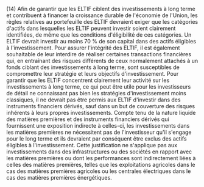 (14) Afin de garantir que les ELTIF ciblent des investissements à long terme et contribuent à financer la croissance durable de l'économie de l'Union, les règles relatives au portefeuille des ELTIF devraient exiger que les catégories d'actifs dans lesquelles les ELTIF peuvent investir soient clairement identifiées, de même que les conditions d'éligibilité de ces catégories. Un ELTIF devrait investir au moins 70 % de son capital dans des actifs éligibles à l'investissement. Pour assurer l'intégrité des ELTIF, il est également souhaitable de leur interdire de réaliser certaines transactions financières qui, en entraînant des risques différents de ceux normalement attachés à un fonds ciblant des investissements à long terme, sont susceptibles de compromettre leur stratégie et leurs objectifs d'investissement. Pour garantir que les ELTIF concentrent clairement leur activité sur les investissements à long terme, ce qui peut être utile pour les investisseurs de détail ne connaissant pas bien les stratégies d'investissement moins classiques, il ne devrait pas être permis aux ELTIF d'investir dans des instruments financiers dérivés, sauf dans un but de couverture des risques inhérents à leurs propres investissements. Compte tenu de la nature liquide des matières premières et des instruments financiers dérivés qui fournissent une exposition indirecte à celles-ci, les investissements dans les matières premières ne nécessitent pas de l'investisseur qu'il s'engage pour le long terme et ils devraient par conséquent être exclus des actifs éligibles à l'investissement. Cette justification ne s'applique pas aux investissements dans des infrastructures ou des sociétés en rapport avec les matières premières ou dont les performances sont indirectement liées à celles des matières premières, telles que les exploitations agricoles dans le cas des matières premières agricoles ou les centrales électriques dans le cas des matières premières énergétiques.